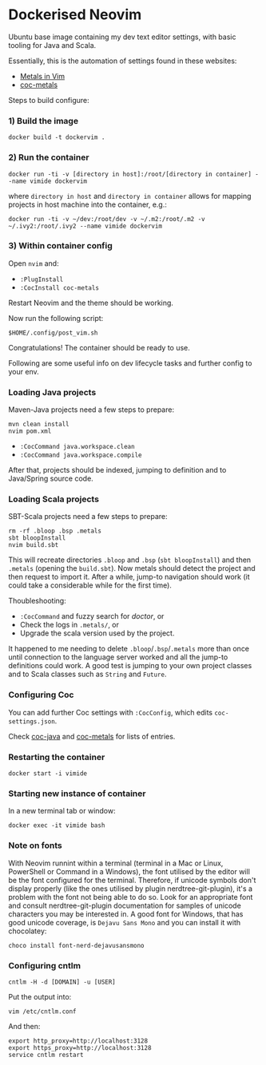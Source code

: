 # Dockerised Neovim

Ubuntu base image containing my dev text editor settings, with basic tooling for Java and Scala.

Essentially, this is the automation of settings found in these websites:
- [Metals in Vim](https://scalameta.org/metals/docs/editors/vim.html)
- [coc-metals](https://github.com/scalameta/coc-metals)

Steps to build configure:

### 1) Build the image

    docker build -t dockervim .

### 2) Run the container

    docker run -ti -v [directory in host]:/root/[directory in container] --name vimide dockervim

where `directory in host` and `directory in container` allows for mapping projects in host machine into the container, e.g.:

    docker run -ti -v ~/dev:/root/dev -v ~/.m2:/root/.m2 -v ~/.ivy2:/root/.ivy2 --name vimide dockervim

### 3) Within container config

Open `nvim` and:

- `:PlugInstall`
- `:CocInstall coc-metals`

Restart Neovim and the theme should be working.

Now run the following script:

    $HOME/.config/post_vim.sh

Congratulations! The container should be ready to use.

Following are some useful info on dev lifecycle tasks and further config to your env.

### Loading Java projects

Maven-Java projects need a few steps to prepare:

    mvn clean install
    nvim pom.xml

- `:CocCommand java.workspace.clean`
- `:CocCommand java.workspace.compile`

After that, projects should be indexed, jumping to definition and to Java/Spring source code.

### Loading Scala projects

SBT-Scala projects need a few steps to prepare:

    rm -rf .bloop .bsp .metals
    sbt bloopInstall
    nvim build.sbt

This will recreate directories `.bloop` and `.bsp` (`sbt bloopInstall`) and then `.metals` (opening the `build.sbt`). Now metals should detect the project and then request to import it. After a while, jump-to navigation should work (it could take a considerable while for the first time).

Thoubleshooting:

- `:CocCommand` and fuzzy search for *doctor*, or
- Check the logs in `.metals/`, or
- Upgrade the scala version used by the project.

It happened to me needing to delete `.bloop`/`.bsp`/`.metals` more than once until connection to the language server worked and all the jump-to definitions could work. A good test is jumping to your own project classes and to Scala classes such as `String` and `Future`.

### Configuring Coc

You can add further Coc settings with `:CocConfig`, which edits `coc-settings.json`.

Check [coc-java](https://github.com/neoclide/coc-java) and [coc-metals](https://github.com/scalameta/coc-metals) for lists of entries.

### Restarting the container

    docker start -i vimide

### Starting new instance of container

In a new terminal tab or window:

    docker exec -it vimide bash

### Note on fonts

With Neovim runnint within a terminal (terminal in a Mac or Linux, PowerShell or Command in a Windows), the font utilised by the editor will be the font configured for the terminal.  Therefore, if unicode symbols don't display properly (like the ones utilised by plugin nerdtree-git-plugin), it's a problem with the font not being able to do so.  Look for an appropriate font and consult nerdtree-git-plugin documentation for samples of unicode characters you may be interested in.
A good font for Windows, that has good unicode coverage, is `Dejavu Sans Mono` and you can install it with chocolatey:

    choco install font-nerd-dejavusansmono

### Configuring cntlm

    cntlm -H -d [DOMAIN] -u [USER]

Put the output into:

    vim /etc/cntlm.conf

And then:

    export http_proxy=http://localhost:3128
    export https_proxy=http://localhost:3128
    service cntlm restart
